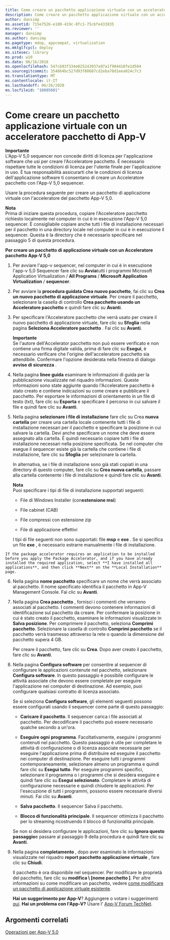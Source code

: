 ```yaml
---
title: Come creare un pacchetto applicazione virtuale con un acceleratore pacchetto di App-V
description: Come creare un pacchetto applicazione virtuale con un acceleratore pacchetto di App-V
author: dansimp
ms.assetid: 715e7526-e100-419c-8fc1-75cbfe433835
ms.reviewer: ''
manager: dansimp
ms.author: dansimp
ms.pagetype: mdop, appcompat, virtualization
ms.mktglfcycl: deploy
ms.sitesec: library
ms.prod: w10
ms.date: 06/16/2016
ms.openlocfilehash: 547cb93f334e025243937a97a1f904410fe2d504
ms.sourcegitcommit: 354664bc527d93f80687cd2eba70d1eea024c7c3
ms.translationtype: MT
ms.contentlocale: it-IT
ms.lasthandoff: 06/26/2020
ms.locfileid: "10805601"
---
```

# Come creare un pacchetto applicazione virtuale con un acceleratore pacchetto di App-V


**Importante**  
L'App-V 5,0 sequencer non concede diritti di licenza per l'applicazione software che usi per creare l'Acceleratore pacchetto. È necessario rispettare tutte le condizioni di licenza per l'utente finale per l'applicazione in uso. È tua responsabilità assicurarti che le condizioni di licenza dell'applicazione software ti consentano di creare un Acceleratore pacchetto con l'App-V 5,0 sequencer.



Usare la procedura seguente per creare un pacchetto di applicazione virtuale con l'acceleratore del pacchetto App-V 5,0.

**Nota**  
Prima di iniziare questa procedura, copiare l'Acceleratore pacchetto richiesto localmente nel computer in cui è in esecuzione l'App-V 5,0 sequencer. È consigliabile copiare anche tutti i file di installazione necessari per il pacchetto in una directory locale nel computer in cui è in esecuzione il sequencer. Questa è la directory che è necessario specificare nel passaggio 5 di questa procedura.



**Per creare un pacchetto di applicazione virtuale con un Acceleratore pacchetto App-V 5,0**

1.  Per avviare l'app-v sequencer, nel computer in cui è in esecuzione l'app-v 5,0 Sequencer fare clic su **Avvia**tutti i programmi Microsoft Application Virtualization  /  **All Programs**  /  **Microsoft Application Virtualization**  /  **sequencer**.

2.  Per avviare la **procedura guidata Crea nuovo pacchetto**, fai clic su **Crea un nuovo pacchetto di applicazione virtuale**. Per creare il pacchetto, selezionare la casella di controllo **Crea pacchetto usando un Acceleratore pacchetto** e quindi fare clic su **Avanti**.

3.  Per specificare l'Acceleratore pacchetto che verrà usato per creare il nuovo pacchetto di applicazione virtuale, fare clic su **Sfoglia** nella pagina **Seleziona Acceleratore pacchetto** . Fai clic su **Avanti**.

    **Importante**  
    Se l'autore dell'Accelerator pacchetto non può essere verificato e non contiene una firma digitale valida, prima di fare clic su **Esegui**, è necessario verificare che l'origine dell'acceleratore pacchetto sia attendibile. Confermare l'opzione desiderata nella finestra di dialogo **avviso di sicurezza** .



4.  Nella pagina **linee guida** esaminare le informazioni di guida per la pubblicazione visualizzate nel riquadro informazioni. Queste informazioni sono state aggiunte quando l'Acceleratore pacchetto è stato creato e contiene indicazioni su come creare e pubblicare il pacchetto. Per esportare le informazioni di orientamento in un file di testo (txt), fare clic su **Esporta** e specificare il percorso in cui salvare il file e quindi fare clic su **Avanti**.

5.  Nella pagina **selezionare i file di installazione** fare clic su Crea **nuova cartella** per creare una cartella locale contenente tutti i file di installazione necessari per il pacchetto e specificare la posizione in cui salvare la cartella. Devi anche specificare un nome che deve essere assegnato alla cartella. È quindi necessario copiare tutti i file di installazione necessari nella posizione specificata. Se nel computer che esegue il sequencer esiste già la cartella che contiene i file di installazione, fare clic su **Sfoglia** per selezionare la cartella.

    In alternativa, se i file di installazione sono già stati copiati in una directory di questo computer, fare clic su **Crea nuova cartella**, passare alla cartella contenente i file di installazione e quindi fare clic su **Avanti**.

    **Nota**  
    Puoi specificare i tipi di file di installazione supportati seguenti:

    -   File di Windows Installer (con**estensione msi**)

    -   File cabinet (CAB)

    -   File compressi con estensione zip

    -   File di applicazione effettivi

    I tipi di file seguenti non sono supportati: file **msp** e **exe** . Se si specifica un file **exe** , è necessario estrarre manualmente i file di installazione.



~~~
If the package accelerator requires an application to be installed before you apply the Package Accelerator, and if you have already installed the required application, select **I have installed all applications**, and then click **Next** on the **Local Installation** page.
~~~

6. Nella pagina **nome pacchetto** specificare un nome che verrà associato al pacchetto. Il nome specificato identifica il pacchetto in App-V Management Console. Fai clic su **Avanti**.

7. Nella pagina **Crea pacchetto** , fornisci i commenti che verranno associati al pacchetto. I commenti devono contenere informazioni di identificazione sul pacchetto da creare. Per confermare la posizione in cui è stato creato il pacchetto, esaminare le informazioni visualizzate in **Salva posizione**. Per comprimere il pacchetto, seleziona **Comprimi pacchetto**. Selezionare la casella di controllo **Comprimi pacchetto** se il pacchetto verrà trasmesso attraverso la rete o quando la dimensione del pacchetto supera 4 GB.

   Per creare il pacchetto, fare clic su **Crea**. Dopo aver creato il pacchetto, fare clic su **Avanti**.

8. Nella pagina **Configura software** per consentire al sequencer di configurare le applicazioni contenute nel pacchetto, selezionare **Configura software**. In questo passaggio è possibile configurare le attività associate che devono essere completate per eseguire l'applicazione nei computer di destinazione. Ad esempio, puoi configurare qualsiasi contratto di licenza associato.

   Se si seleziona **Configura software**, gli elementi seguenti possono essere configurati usando il sequencer come parte di questo passaggio:

   -   **Caricare il pacchetto**. Il sequencer carica i file associati al pacchetto. Per decodificare il pacchetto può essere necessario qualche secondo a un'ora.

   -   **Eseguire ogni programma**. Facoltativamente, eseguire i programmi contenuti nel pacchetto. Questo passaggio è utile per completare le attività di configurazione o di licenza associate necessarie per eseguire l'applicazione prima di distribuire ed eseguire il pacchetto nei computer di destinazione. Per eseguire tutti i programmi contemporaneamente, selezionare almeno un programma e quindi fare clic su **Esegui tutto**. Per eseguire programmi specifici, selezionare il programma o i programmi che si desidera eseguire e quindi fare clic su **Esegui selezionato**. Completare le attività di configurazione necessarie e quindi chiudere le applicazioni. Per l'esecuzione di tutti i programmi, possono essere necessarie diversi minuti. Fai clic su **Avanti**.

   -   **Salva pacchetto**. Il sequencer Salva il pacchetto.

   -   **Blocco di funzionalità principale**. Il sequencer ottimizza il pacchetto per lo streaming ricostruendo il blocco di funzionalità principale.

   Se non si desidera configurare le applicazioni, fare clic su **Ignora questo passaggio**e passare al passaggio 9 della procedura e quindi fare clic su **Avanti**.

9. Nella pagina **completamento** , dopo aver esaminato le informazioni visualizzate nel riquadro **report pacchetto applicazione virtuale** , fare clic su **Chiudi**.

   Il pacchetto è ora disponibile nel sequencer. Per modificare le proprietà del pacchetto, fare clic su **modifica \ [nome pacchetto \]**. Per altre informazioni su come modificare un pacchetto, vedere [come modificare un pacchetto di applicazione virtuale esistente](how-to-modify-an-existing-virtual-application-package-beta.md).

   **Hai un suggerimento per App-V**? Aggiungere o votare i suggerimenti [qui](http://appv.uservoice.com/forums/280448-microsoft-application-virtualization). **Hai un problema con l'App-V?** Usare l' [App-V Forum TechNet](https://social.technet.microsoft.com/Forums/home?forum=mdopappv).

## Argomenti correlati


[Operazioni per App-V 5.0](operations-for-app-v-50.md)









